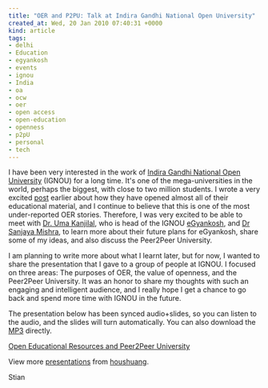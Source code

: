 ```yaml
---
title: "OER and P2PU: Talk at Indira Gandhi National Open University"
created_at: Wed, 20 Jan 2010 07:40:31 +0000
kind: article
tags:
- delhi
- Education
- egyankosh
- events
- ignou
- India
- oa
- ocw
- oer
- open access
- open-education
- openness
- p2pU
- personal
- tech
---
```


I have been very interested in the work of [Indira Gandhi National Open
University](http://www.ignou.ac.in/) (IGNOU) for a long time. It's one
of the mega-universities in the world, perhaps the biggest, with close
to two million students. I wrote a very excited
[post](http://reganmian.net/blog/2008/12/05/worlds-largest-university-opens-almost-all-its-materials/)
earlier about how they have opened almost all of their educational
material, and I continue to believe that this is one of the most
under-reported OER stories. Therefore, I was very excited to be able to
meet with [Dr. Uma
Kanjilal](http://www.wikieducator.org/User:Ukanjilal), who is head of
the IGNOU [eGyankosh](http://www.egyankosh.ac.in/), and [Dr Sanjaya
Mishra](http://teachknowlogist.blogspot.com/), to learn more about their
future plans for eGyankosh, share some of my ideas, and also discuss the
Peer2Peer University.

I am planning to write more about what I learnt later, but for now, I
wanted to share the presentation that I gave to a group of people at
IGNOU. I focused on three areas: The purposes of OER, the value of
openness, and the Peer2Peer University. It was an honor to share my
thoughts with such an engaging and intelligent audience, and I really
hope I get a chance to go back and spend more time with IGNOU in the
future.

The presentation below has been synced audio+slides, so you can listen
to the audio, and the slides will turn automatically. You can also
download the
[MP3](http://reganmian.net/file/talk%20ignou%20jan%202010.mp3) directly.

[Open Educational Resources and Peer2Peer
University](http://www.slideshare.net/houshuang/oer-and-p2pu "Open Educational Resources and Peer2Peer University")

View more [presentations](http://www.slideshare.net/) from
[houshuang](http://www.slideshare.net/houshuang).

Stian
